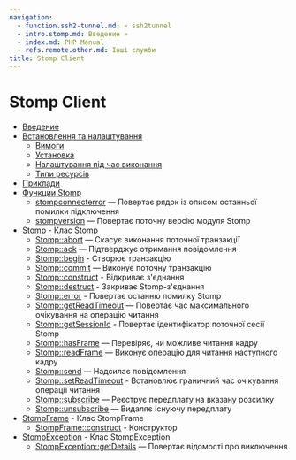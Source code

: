 ```yaml
---
navigation:
  - function.ssh2-tunnel.md: « ssh2tunnel
  - intro.stomp.md: Введение »
  - index.md: PHP Manual
  - refs.remote.other.md: Інші служби
title: Stomp Client
---
```

# Stomp Client

-   [Введение](intro.stomp.md)
-   [Встановлення та налаштування](stomp.setup.md)
    -   [Вимоги](stomp.requirements.md)
    -   [Установка](stomp.installation.md)
    -   [Налаштування під час виконання](stomp.configuration.md)
    -   [Типи ресурсів](stomp.resources.md)
-   [Приклади](stomp.examples.md)
-   [Функции Stomp](ref.stomp.md)
    -   [stompconnecterror](function.stomp-connect-error.md) — Повертає рядок із описом останньої помилки підключення
    -   [stompversion](function.stomp-version.md) — Повертає поточну версію модуля Stomp
-   [Stomp](class.stomp.md) - Клас Stomp
    -   [Stomp::abort](stomp.abort.md) — Скасує виконання поточної транзакції
    -   [Stomp::ack](stomp.ack.md) — Підтверджує отримання повідомлення
    -   [Stomp::begin](stomp.begin.md) - Створює транзакцію
    -   [Stomp::commit](stomp.commit.md) — Виконує поточну транзакцію
    -   [Stomp::construct](stomp.construct.md) - Відкриває з'єднання
    -   [Stomp::destruct](stomp.destruct.md) - Закриває Stomp-з'єднання
    -   [Stomp::error](stomp.error.md) - Повертає останню помилку Stomp
    -   [Stomp::getReadTimeout](stomp.getreadtimeout.md) — Повертає час максимального очікування на операцію читання
    -   [Stomp::getSessionId](stomp.getsessionid.md) - Повертає ідентифікатор поточної сесії Stomp
    -   [Stomp::hasFrame](stomp.hasframe.md) — Перевіряє, чи можливе читання кадру
    -   [Stomp::readFrame](stomp.readframe.md) — Виконує операцію для читання наступного кадру
    -   [Stomp::send](stomp.send.md) — Надсилає повідомлення
    -   [Stomp::setReadTimeout](stomp.setreadtimeout.md) - Встановлює граничний час очікування операції читання
    -   [Stomp::subscribe](stomp.subscribe.md) — Реєструє передплату на вказану розсилку
    -   [Stomp::unsubscribe](stomp.unsubscribe.md) — Видаляє існуючу передплату
-   [StompFrame](class.stompframe.md) - Клас StompFrame
    -   [StompFrame::construct](stompframe.construct.md) - Конструктор
-   [StompException](class.stompexception.md) - Клас StompException
    -   [StompException::getDetails](stomp.getdetails.md) — Повертає відомості про виключення
